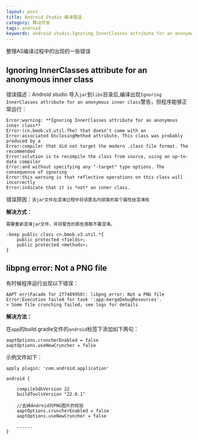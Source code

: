 ```yaml
---
layout: post
title: Android Studio 编译错误
category: 移动开发
tags: android
keywords: android studio,Ignoring InnerClasses attribute for an anonymous inner class,Not a PNG file
---
```


整理AS编译过程中的出现的一些错误

## Ignoring InnerClasses attribute for an anonymous inner class

错误描述：Android studio 导入`jar`到`libs`目录后,编译出现`Ignoring InnerClasses attribute for an anonymous inner class`警告，但程序能够正常运行：

	Error:warning: **Ignoring InnerClasses attribute for an anonymous inner class**
	Error:(cn.bmob.v3.util.The) that doesn't come with an
	Error:associated EnclosingMethod attribute. This class was probably produced by a
	Error:compiler that did not target the modern .class file format. The recommended
	Error:solution is to recompile the class from source, using an up-to-date compiler
	Error:and without specifying any "-target" type options. The consequence of ignoring
	Error:this warning is that reflective operations on this class will incorrectly
	Error:indicate that it is *not* an inner class.

错误原因：`该jar文件在混淆过程中将该匿名内部类的某个属性给混淆啦`

**解决方式：**

	需要重新混淆jar文件，并将警告的那些类都不要混淆。

	-keep public class cn.bmob.v3.util.*{
	    public protected <fields>;
	    public protected <methods>;
	}

## libpng error: Not a PNG file

有时候程序运行出现以下错误：

	AAPT err(Facade for 277489958): libpng error: Not a PNG file
	Error:Execution failed for task ':app:mergeDebugResources'.
	> Some file crunching failed, see logs for details

**解决方法：**

在`app`的build.gradle文件的`android`标签下添加如下两句：
	
	aaptOptions.cruncherEnabled = false
    aaptOptions.useNewCruncher = false

示例文件如下：

	apply plugin: 'com.android.application'

	android {

	    compileSdkVersion 22
	    buildToolsVersion "22.0.1"
	
	    //去掉Android对PNG图片的校验
	    aaptOptions.cruncherEnabled = false
	    aaptOptions.useNewCruncher = false

		......
	}